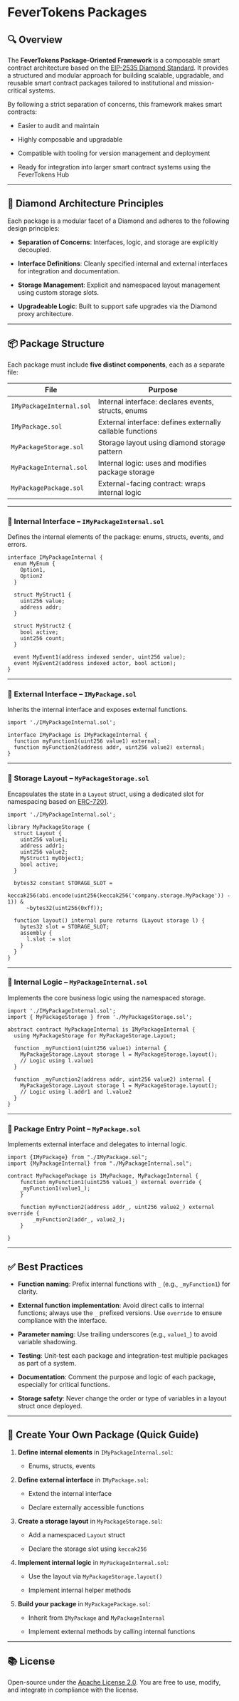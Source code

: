 # **FeverTokens Packages**

## **🔍 Overview**

The **FeverTokens Package-Oriented Framework** is a composable smart contract architecture based on the [EIP-2535 Diamond Standard](https://eips.ethereum.org/EIPS/eip-2535). It provides a structured and modular approach for building scalable, upgradable, and reusable smart contract packages tailored to institutional and mission-critical systems.

By following a strict separation of concerns, this framework makes smart contracts:

- Easier to audit and maintain

- Highly composable and upgradable

- Compatible with tooling for version management and deployment

- Ready for integration into larger smart contract systems using the FeverTokens Hub

---

## **💎 Diamond Architecture Principles**

Each package is a modular facet of a Diamond and adheres to the following design principles:

- **Separation of Concerns**: Interfaces, logic, and storage are explicitly decoupled.

- **Interface Definitions**: Cleanly specified internal and external interfaces for integration and documentation.

- **Storage Management**: Explicit and namespaced layout management using custom storage slots.

- **Upgradeable Logic**: Built to support safe upgrades via the Diamond proxy architecture.

---

## **📦 Package Structure**

Each package must include **five distinct components**, each as a separate file:

| File                     | Purpose                                                   |
| ------------------------ | --------------------------------------------------------- |
| `IMyPackageInternal.sol` | Internal interface: declares events, structs, enums       |
| `IMyPackage.sol`         | External interface: defines externally callable functions |
| `MyPackageStorage.sol`   | Storage layout using diamond storage pattern              |
| `MyPackageInternal.sol`  | Internal logic: uses and modifies package storage         |
| `MyPackagePackage.sol`   | External-facing contract: wraps internal logic            |

---

### **🔹 Internal Interface – `IMyPackageInternal.sol`**

Defines the internal elements of the package: enums, structs, events, and errors.

```solidity
interface IMyPackageInternal {
  enum MyEnum {
    Option1,
    Option2
  }

  struct MyStruct1 {
    uint256 value;
    address addr;
  }

  struct MyStruct2 {
    bool active;
    uint256 count;
  }

  event MyEvent1(address indexed sender, uint256 value);
  event MyEvent2(address indexed actor, bool action);
}
```

---

### **🔹 External Interface – `IMyPackage.sol`**

Inherits the internal interface and exposes external functions.

```solidity
import './IMyPackageInternal.sol';

interface IMyPackage is IMyPackageInternal {
  function myFunction1(uint256 value1) external;
  function myFunction2(address addr, uint256 value2) external;
}
```

---

### **🔹 Storage Layout – `MyPackageStorage.sol`**

Encapsulates the state in a `Layout` struct, using a dedicated slot for namespacing based on [ERC-7201](https://eips.ethereum.org/EIPS/eip-7201).

```solidity
import './IMyPackageInternal.sol';

library MyPackageStorage {
  struct Layout {
    uint256 value1;
    address addr1;
    uint256 value2;
    MyStruct1 myObject1;
    bool active;
  }

  bytes32 constant STORAGE_SLOT =
    keccak256(abi.encode(uint256(keccak256('company.storage.MyPackage')) - 1)) &
      ~bytes32(uint256(0xff));

  function layout() internal pure returns (Layout storage l) {
    bytes32 slot = STORAGE_SLOT;
    assembly {
      l.slot := slot
    }
  }
}
```

---

### **🔹 Internal Logic – `MyPackageInternal.sol`**

Implements the core business logic using the namespaced storage.

```solidity
import './IMyPackageInternal.sol';
import { MyPackageStorage } from './MyPackageStorage.sol';

abstract contract MyPackageInternal is IMyPackageInternal {
  using MyPackageStorage for MyPackageStorage.Layout;

  function _myFunction1(uint256 value1) internal {
    MyPackageStorage.Layout storage l = MyPackageStorage.layout();
    // Logic using l.value1
  }

  function _myFunction2(address addr, uint256 value2) internal {
    MyPackageStorage.Layout storage l = MyPackageStorage.layout();
    // Logic using l.addr1 and l.value2
  }
}
```

---

### **🔹 Package Entry Point – `MyPackage.sol`**

Implements external interface and delegates to internal logic.

```
import {IMyPackage} from "./IMyPackage.sol";
import {MyPackageInternal} from "./MyPackageInternal.sol";

contract MyPackagePackage is IMyPackage, MyPackageInternal {
    function myFunction1(uint256 value1_) external override {
    _myFunction1(value1_);
    }

    function myFunction2(address addr_, uint256 value2_) external override {
        _myFunction2(addr_, value2_);
    }

}
```

---

## **✅ Best Practices**

- **Function naming**: Prefix internal functions with `_` (e.g., `_myFunction1`) for clarity.

- **External function implementation**: Avoid direct calls to internal functions; always use the `_` prefixed versions. Use `override` to ensure compliance with the interface.

- **Parameter naming**: Use trailing underscores (e.g., `value1_`) to avoid variable shadowing.

- **Testing**: Unit-test each package and integration-test multiple packages as part of a system.

- **Documentation**: Comment the purpose and logic of each package, especially for critical functions.

- **Storage safety**: Never change the order or type of variables in a layout struct once deployed.

---

## **🚀 Create Your Own Package (Quick Guide)**

1. **Define internal elements** in `IMyPackageInternal.sol`:

   - Enums, structs, events

2. **Define external interface** in `IMyPackage.sol`:

   - Extend the internal interface

   - Declare externally accessible functions

3. **Create a storage layout** in `MyPackageStorage.sol`:

   - Add a namespaced `Layout` struct

   - Declare the storage slot using `keccak256`

4. **Implement internal logic** in `MyPackageInternal.sol`:

   - Use the layout via `MyPackageStorage.layout()`

   - Implement internal helper methods

5. **Build your package** in `MyPackagePackage.sol`:

   - Inherit from `IMyPackage` and `MyPackageInternal`

   - Implement external methods by calling internal functions

---

## **📚 License**

Open-source under the [Apache License 2.0](./LICENSE). You are free to use, modify, and integrate in compliance with the license.
